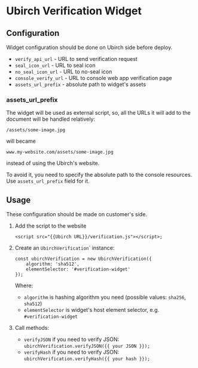 # Ubirch Verification Widget

## Configuration

Widget configuration should be done on Ubirch side before deploy.

 - `verify_api_url` - URL to send verification request
 - `seal_icon_url` - URL to seal icon
 - `no_seal_icon_url` - URL to no-seal icon
 - `console_verify_url` - URL to console web app verification page
 - `assets_url_prefix` - absolute path to widget's assets

### assets_url_prefix

The widget will be used as external script, so, all the URLs it will add to the document will be handled relatively:

`/assets/some-image.jpg`

will became

`www.my-website.com/assets/some-image.jpg`

instead of using the Ubirch's website.

To avoid it, you need to specify the absolute path to the console resources. Use `assets_url_prefix` field for it.

## Usage

These configuration should be made on customer's side.

1. Add the script to the website
    ```
    <script src="{{Ubirch URL}}/verification.js"></script>;
    ```

2. Create an `UbirchVerification`</code>` instance:

    ```
    const ubirchVerification = new UbirchVerification({
        algorithm: 'sha512',
        elementSelector: '#verification-widget'
    });
    ```

    Where:

    - `algorithm` is hashing algorithm you need (possible values: `sha256`, `sha512`)
    - `elementSelector` is widget's host element selector, e.g. `#verification-widget`

3. Call methods:

    - `verifyJSON` if you need to verify JSON: `ubirchVerification.verifyJSON({{ your JSON }});`
    - `verifyHash` if you need to verify JSON: `ubirchVerification.verifyHash({{ your hash }});`
